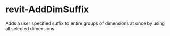 # revit-AddDimSuffix
Adds a user specified suffix to entire groups of dimensions at once by using all selected dimensions.
